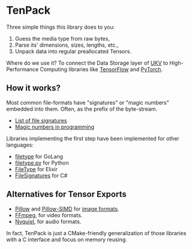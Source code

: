 # TenPack

Three simple things this library does to you:

1. Guess the media type from raw bytes,
2. Parse its' dimensions, sizes, lengths, etc.,
3. Unpack data into regular preallocated Tensors.

Where do we use it?
To connect the Data Storage layer of [UKV](github.com/unum-cloud/ukv) to High-Performance Computing libraries like [TensorFlow](tensorflow.org) and [PyTorch](pytorch.org).

## How it works?

Most common file-formats have "signatures" or "magic numbers" embedded into them.
Often, as the prefix of the byte-stream.

* [List of file signatures](https://en.wikipedia.org/wiki/List_of_file_signatures)
* [Magic numbers in programming](https://en.wikipedia.org/wiki/Magic_number_(programming)#Magic_numbers_in_files)

Libraries implementing the first step have been implemented for other languages:

* [filetype](https://github.com/h2non/filetype) for GoLang
* [filetype.py](https://github.com/h2non/filetype.py) for Python
* [FileType](https://github.com/rzane/file_type) for Elixir
* [FileSignatures](https://github.com/neilharvey/FileSignatures) for C#

## Alternatives for Tensor Exports

* [Pillow](https://pillow.readthedocs.io/en/stable/) and [Pillow-SIMD](https://github.com/uploadcare/pillow-simd) for [image formats](https://pillow.readthedocs.io/en/stable/handbook/image-file-formats.html).
* [FFmpeg](https://ffmpeg.org/), for video formats.
* [Nyquist](https://github.com/ddiakopoulos/libnyquist), for audio formats.

In fact, TenPack is just a CMake-friendly generalization of those libraries with a C interface and focus on memory reusing.
